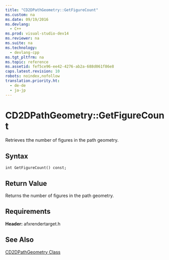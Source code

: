 ```yaml
---
title: "CD2DPathGeometry::GetFigureCount"
ms.custom: na
ms.date: 09/19/2016
ms.devlang: 
  - C++
ms.prod: visual-studio-dev14
ms.reviewer: na
ms.suite: na
ms.technology: 
  - devlang-cpp
ms.tgt_pltfrm: na
ms.topic: reference
ms.assetid: fef5ce96-ee42-4276-ab2a-688d061f86e8
caps.latest.revision: 10
robots: noindex,nofollow
translation.priority.ht: 
  - de-de
  - ja-jp
---
```

# CD2DPathGeometry::GetFigureCount
Retrieves tthe number of figures in the path geometry.  
  
## Syntax  
  
```  
int GetFigureCount() const;  
```  
  
## Return Value  
 Returns the number of figures in the path geometry.  
  
## Requirements  
 **Header:** afxrendertarget.h  
  
## See Also  
 [CD2DPathGeometry Class](../vs140/CD2DPathGeometry-Class.md)